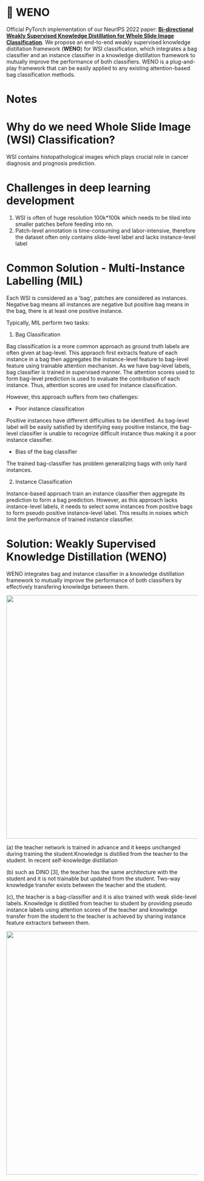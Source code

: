 # :camel: WENO
Official PyTorch implementation of our NeurIPS 2022 paper: **[Bi-directional Weakly Supervised Knowledge Distillation for Whole Slide Image Classification](https://arxiv.org/abs/2210.03664)**. We propose an end-to-end weakly supervised knowledge distillation framework (**WENO**) for WSI classification, which integrates a bag classifier and an instance classifier in a knowledge distillation framework to mutually improve the performance of both classifiers. WENO is a plug-and-play framework that can be easily applied to any existing attention-based bag classification methods.

# Notes

# Why do we need Whole Slide Image (WSI) Classification?
WSI contains histopathological images which plays crucial role in cancer diagnosis and prognosis prediction. 

# Challenges in deep learning development
1. WSI is often of huge resolution 100k*100k which needs to be tiled into smaller patches before feeding into nn. 
2. Patch-level annotation is time-consuming and labor-intensive, therefore the dataset often only contains slide-level label and lacks instance-level label

# Common Solution - Multi-Instance Labelling (MIL)
Each WSI is considered as a 'bag', patches are considered as instances. Negative bag means all instances are negative but positive bag means in the bag, there is at least one positive instance. 

Typically, MIL perform two tasks: 
1. Bag Classification

Bag classification is a more common approach as ground truth labels are often given at bag-level. This appraoch first extracts feature of each instance in a bag then aggregates the instance-level feature to bag-level feature using trainable attention mechanism. As we have bag-level labels, bag classifier is trained in supervised manner. The attention scores used to form bag-level prediction is used to evaluate the contribution of each instance. Thus, attention scores are used for instance classification. 

However, this approach suffers from two challenges:
  - Poor instance classification

  Positive instances have different difficulties to be identified. As bag-level label will be easily satisfied by identifying easy positive instance, the bag-level classifier is unable to recognize difficult instance thus making it a poor instance classifier. 
  - Bias of the bag classifier

  The trained bag-classifier has problem generalizing bags with only hard instances. 

2. Instance Classification

Instance-based approach train an instance classifier then aggregate its prediction to form a bag prediction. However, as this approach lacks instance-level labels, it needs to select some instances from positive bags to form pseudo positive instance-level label. This results in noises which limit the performance of trained instance classifier. 

# Solution: Weakly Supervised Knowledge Distillation (WENO)
WENO integrates bag and instance classifier in a knowledge distillation framework to mutually improve the performance of both classifiers by effectively transfering knowledge between them. 
<p align="center">
  <img src="https://github.com/miccaiif/WENO/blob/main/figure2.jpg" width="640">
</p>

(a) the teacher network is trained in advance and it keeps unchanged during training the student.Knowledge is distilled from the teacher to the student. In recent self-knowledge distillation 

(b) such as DINO [3], the teacher has the same architecture with the student and it is not trainable but updated from the student. Two-way knowledge transfer exists between the teacher and the student. 

(c), the teacher is a bag-classifier and it is also trained with weak slide-level labels. Knowledge is distilled from teacher to student by providing pseudo instance
labels using attention scores of the teacher and knowledge transfer from the student to the teacher is achieved by sharing instance feature extractors between them.

<p align="center">
  <img src="https://github.com/miccaiif/WENO/blob/main/figure3.jpg" width="640">
</p>
